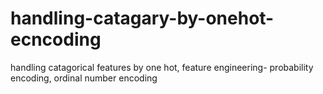 # handling-catagary-by-onehot-ecncoding
handling catagorical features by one hot, feature engineering- probability encoding, ordinal number encoding

